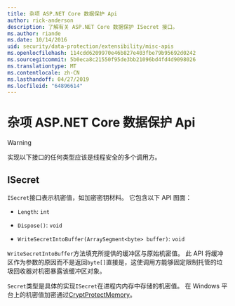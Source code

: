 ```yaml
---
title: 杂项 ASP.NET Core 数据保护 Api
author: rick-anderson
description: 了解有关 ASP.NET Core 数据保护 ISecret 接口。
ms.author: riande
ms.date: 10/14/2016
uid: security/data-protection/extensibility/misc-apis
ms.openlocfilehash: 114cdd6209970e46b827e403fbe79b95692d0242
ms.sourcegitcommit: 5b0eca8c21550f95de3bb21096bd4fd4d9098026
ms.translationtype: MT
ms.contentlocale: zh-CN
ms.lasthandoff: 04/27/2019
ms.locfileid: "64896614"
---
```

# <a name="miscellaneous-aspnet-core-data-protection-apis"></a>杂项 ASP.NET Core 数据保护 Api

<a name="data-protection-extensibility-mics-apis"></a>

>[!WARNING]
> 实现以下接口的任何类型应该是线程安全的多个调用方。

## <a name="isecret"></a>ISecret

`ISecret`接口表示机密值，如加密密钥材料。 它包含以下 API 图面：

* `Length`: `int`

* `Dispose()`: `void`

* `WriteSecretIntoBuffer(ArraySegment<byte> buffer)`: `void`

`WriteSecretIntoBuffer`方法填充所提供的缓冲区与原始机密值。 此 API 将缓冲区作为参数的原因而不是返回`byte[]`直接是，这使调用方能够固定限制托管的垃圾回收器对机密暴露该缓冲区对象。

`Secret`类型是具体的实现`ISecret`在进程内内存中存储的机密值。 在 Windows 平台上的机密值加密通过[CryptProtectMemory](https://msdn.microsoft.com/library/windows/desktop/aa380262(v=vs.85).aspx)。
